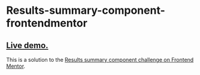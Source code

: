 # Results-summary-component-frontendmentor

<h2><a href="https://h4sitha.github.io/Results-summary-component-frontendmentor/">Live demo.</a></h2>

This is a solution to the [Results summary component challenge on Frontend Mentor](https://www.frontendmentor.io/challenges/results-summary-component-CE_K6s0maV).
